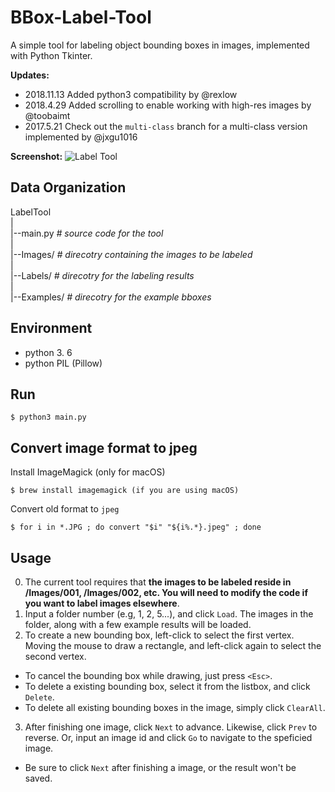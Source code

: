 BBox-Label-Tool
===============

A simple tool for labeling object bounding boxes in images, implemented with Python Tkinter.

**Updates:**
- 2018.11.13 Added python3 compatibility by @rexlow
- 2018.4.29 Added scrolling to enable working with high-res images by @toobaimt
- 2017.5.21 Check out the ```multi-class``` branch for a multi-class version implemented by @jxgu1016

**Screenshot:**
![Label Tool](./screenshot.png)

Data Organization
-----------------
LabelTool  
|  
|--main.py   *# source code for the tool*  
|  
|--Images/   *# direcotry containing the images to be labeled*  
|  
|--Labels/   *# direcotry for the labeling results*  
|  
|--Examples/  *# direcotry for the example bboxes*  

Environment
----------
- python 3.	6
- python PIL (Pillow)

Run
-------
`$ python3 main.py`

Convert image format to jpeg
----------------------------

Install ImageMagick (only for macOS)

`$ brew install imagemagick (if you are using macOS)`

Convert old format to `jpeg`

`$ for i in *.JPG ; do convert "$i" "${i%.*}.jpeg" ; done`

Usage
-----
0. The current tool requires that **the images to be labeled reside in /Images/001, /Images/002, etc. You will need to modify the code if you want to label images elsewhere**.
1. Input a folder number (e.g, 1, 2, 5...), and click `Load`. The images in the folder, along with a few example results will be loaded.
2. To create a new bounding box, left-click to select the first vertex. Moving the mouse to draw a rectangle, and left-click again to select the second vertex.
  - To cancel the bounding box while drawing, just press `<Esc>`.
  - To delete a existing bounding box, select it from the listbox, and click `Delete`.
  - To delete all existing bounding boxes in the image, simply click `ClearAll`.
3. After finishing one image, click `Next` to advance. Likewise, click `Prev` to reverse. Or, input an image id and click `Go` to navigate to the speficied image.
  - Be sure to click `Next` after finishing a image, or the result won't be saved. 
